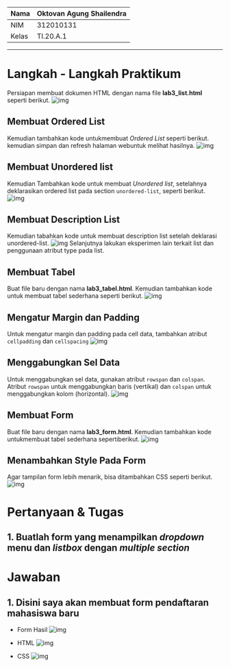 | Nama  | Oktovan Agung Shailendra|
|-------|-------------------------|
|NIM    |312010131                |
| Kelas | TI.20.A.1               |

---

# Langkah - Langkah Praktikum

Persiapan membuat dokumen HTML dengan nama file **lab3_list.html** seperti berikut.
![img](img/img1.png)

## Membuat Ordered List
Kemudian tambahkan kode untukmembuat *Ordered List* seperti berikut. kemudian simpan dan refresh halaman webuntuk melihat hasilnya.
![img](img/img2.png)

## Membuat Unordered list
Kemudian Tambahkan kode untuk membuat *Unordered list*, setelahnya deklarasikan ordered list pada section `unordered-list`, seperti berikut.
![img](img/img3.png)

## Membuat Description List
Kemudian tabahkan kode untuk membuat description list setelah deklarasi unordered-list.
![img](img/img4.png)
Selanjutnya lakukan eksperimen lain terkait list dan penggunaan atribut type pada list.

## Membuat Tabel
Buat file baru dengan nama **lab3_tabel.html**. Kemudian tambahkan kode untuk membuat tabel sederhana seperti berikut.
![img](img/img5.png)

## Mengatur Margin dan Padding
Untuk mengatur margin dan padding pada cell data, tambahkan atribut `cellpadding` dan `cellspacing`
![img](img/img6.png)

## Menggabungkan Sel Data
Untuk menggabungkan sel data, gunakan atribut `rowspan` dan `colspan`. Atribut `rowspan` untuk menggabungkan baris (vertikal) dan `colspan` untuk menggabungkan kolom (horizontal).
![img](img/img7.png)

## Membuat Form
Buat file baru dengan nama **lab3_form.html**. Kemudian tambahkan kode untukmembuat tabel sederhana sepertiberikut.
![img](img/img8.png)

## Menambahkan Style Pada Form
Agar tampilan form lebih menarik, bisa ditambahkan CSS seperti berikut.
![img](img/img9.png)

# Pertanyaan & Tugas

## 1. Buatlah form yang menampilkan *dropdown* menu dan *listbox* dengan *multiple section*

# Jawaban
## 1. Disini saya akan membuat form pendaftaran mahasiswa baru

- Form Hasil
![img](img/img10.png)

- HTML
![img](img/img11.png)

- CSS
![img](img/img12.png)
